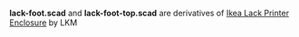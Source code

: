 **lack-foot.scad** and **lack-foot-top.scad** are derivatives of [Ikea Lack Printer Enclosure](https://www.thingiverse.com/thing:1843235) by LKM
